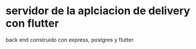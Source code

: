 # servidor de la aplciacion de delivery con flutter
back end construido con express, postgres y flutter
